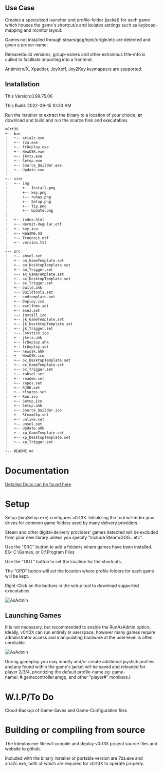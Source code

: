 ## Use Case

Creates a specialized launcher and profile-folder (jacket) for each game which houses the game's shortcut/s and isolates settings such as keyboad-mapping and monitor layout.

Games not installed through steam/gog/epic/origin/etc are detected and given a proper name:

Release/build versions, group-names and other extranious title-info is culled to facilitate importing into a frontend.

Antimicro/X, Xpadder, JoyXoff, Joy2Key keymappers are supported.


## Installation
This Version:0.99.75.06

This Build: 2022-09-15 10:33 AM

Run the installer or extract the binary to a location of your choice, **or** download and build and run the source files and executables.
```sh
v0rt3X
+-- bin
¦   +-- aria2c.exe
¦   +-- 7za.exe
¦   +-- lrDeploy.exe
¦   +-- NewOSK.exe
¦   +-- jkvtx.exe
¦   +-- Setup.exe
¦   +-- Source_Builder.exe
¦   +-- Update.exe
¦
+-- site
¦   +-- img
¦       +-- Install.png
¦       +-- key.png
¦       +-- runas.png
¦       +-- Setup.png
¦       +-- Tip.png
¦       +-- Update.png
|
¦   +-- index.html
¦   +-- Hermit-Regular.otf
¦   +-- key.ico
¦   +-- ReadMe.md
¦   +-- TruenoLt.otf
¦   +-- version.txt
¦
+-- src
¦   +-- absol.set
¦   +-- am_GameTemplate.set
¦   +-- am_DesktopTemplate.set
¦   +-- am_Trigger.set
¦   +-- ax_GameTemplate.set
¦   +-- ax_DesktopTemplate.set
¦   +-- ax_Trigger.set
¦   +-- build.ahk
¦   +-- Buildtools.set
¦   +-- cmdtemplate.set
¦   +-- Deploy.ico
¦   +-- exclfnms.set
¦   +-- exez.set
¦   +-- Install.ico
¦   +-- jk_GameTemplate.set
¦   +-- jk_DestktopTemplate.set
¦   +-- jk_Trigger.set
¦   +-- Joystick.ico
¦   +-- jkvtx.ahk
¦   +-- lrDeploy.ahk
¦   +-- lrDeploy.set
¦   +-- newosk.ahk
¦   +-- NewOSK.ico
¦   +-- ox_DesktopTemplate.set
¦   +-- ox_GameTemplate.set
¦   +-- ox_Trigger.set
¦   +-- rabsol.set
¦   +-- readme.set
¦   +-- repos.set
¦   +-- RJDB.set
¦   +-- rlsgrps.set
¦   +-- Run.ico
¦   +-- Setup.ico
¦   +-- Setup.ahk
¦   +-- Source_Builder.ico
¦   +-- Steamlkp.set
¦   +-- unlike.set
¦   +-- unsel.set
¦   +-- Update.ahk
¦   +-- xp_GameTemplate.set
¦   +-- xp_DesktopTemplate.set
¦   +-- xp_Trigger.set
¦
+-- README.md
```
# Documentation

[Detailed Docs can be found here](https://oldtools.github.io/v0rt3X)

# Setup

Setup (bin\Setup.exe) configures v0rt3X. Initializing the tool will index your drives for common game folders used by many delivery providers.

Steam and other digital-delivery providers' games detected will be excluded from your new library unless you specify "Include Steam/GOG...etc".

Use the "SRC" button to add a folder/s where games have been installed. EG: C:\Games, or C:\Program Files

Use the "OUT" button to set the location for the shortcuts.

The "GPD" button will set the location where profile folders for each game will be kept.

Right-Click on the buttons in the setup tool to download supported executables.

![AsAdmin](https://oldtools.github.io/v0rt3X/img/Setup.png)

## Launching Games

It is not necessary, but recommended to enable the RunAsAdmin option.
Ideally, v0rt3X can run entirely in userspace, however many games require administrator access and manipulating hardware at the user-level is often unreliable.

![AsAdmin](https://oldtools.github.io/v0rt3X/runas.png)

During gameplay you may modify and/or create additional joystick profiles and any found within the game's jacket will be saved and reloaded for player 2/3/4, prioritizing the default profile-name eg: game-name/_#.gamecontroller.amgp, and other "player#" monikers.)

# W.I.P/To Do

Cloud-Backup of Game-Saves and Game-Configuration files


# Building or compiling from source

The lrdeploy.exe file will compile and deploy v0rt3X project source files and website to github.

Included with the binary installer or portable version are 7za.exe and aria2c.exe, both of which are required for v0rt3X to operate properly.
